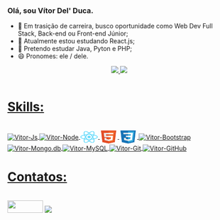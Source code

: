 ###  Olá, sou Vítor Del' Duca.

- 🔭 Em trasição de carreira, busco oportunidade como Web Dev Full Stack, Back-end ou Front-end Júnior;
- 🌱 Atualmente estou estudando React.js;
- 📘 Pretendo estudar Java, Pyton e PHP;
- 😄 Pronomes: ele / dele.

<div align="center">
  <a href="https://github.com/vitor-delduca">
  <img height="150em" src="https://github-readme-stats.vercel.app/api?username=vitor-delduca&show_icons=true&theme=dracula&include_all_commits=true&count_private=true"/>
  <img height="150em" src="https://github-readme-stats.vercel.app/api/top-langs/?username=vitor-delduca&layout=compact&langs_count=7&theme=dracula"/>
</div>
                                                                                                                                                  
<div style="display: inline_block"><br>
  <h1>Skills:</h1><br>
  <img align="center" alt="Vitor-Js" height="30" width="40" src="https://cdn.jsdelivr.net/gh/devicons/devicon/icons/javascript/javascript-original.svg">
  <img align="center" alt="Vitor-Node" height="30" width="40" src="https://cdn.jsdelivr.net/gh/devicons/devicon/icons/nodejs/nodejs-original-wordmark.svg">
  <img align="center" alt="Vitor-React" height="30" width="40" src="https://raw.githubusercontent.com/devicons/devicon/master/icons/react/react-original.svg">
  <img align="center" alt="Vitor-HTML" height="30" width="40" src="https://raw.githubusercontent.com/devicons/devicon/master/icons/html5/html5-original.svg">
  <img align="center" alt="Vitor-CSS" height="30" width="40" src="https://raw.githubusercontent.com/devicons/devicon/master/icons/css3/css3-original.svg">
  <img align="center" alt="Vitor-Bootstrap" height="30" width="40" src="https://cdn.jsdelivr.net/gh/devicons/devicon/icons/bootstrap/bootstrap-original-wordmark.svg">
  <img align="center" alt="Vitor-Mongo.db" height="30" width="40" src="https://cdn.jsdelivr.net/gh/devicons/devicon/icons/mongodb/mongodb-original-wordmark.svg">
  <img align="center" alt="Vitor-MySQL" height="30" width="40" src="https://cdn.jsdelivr.net/gh/devicons/devicon/icons/mysql/mysql-original-wordmark.svg">
  <img align="center" alt="Vitor-Git" height="30" width="40" src="https://cdn.jsdelivr.net/gh/devicons/devicon/icons/git/git-original-wordmark.svg">
  <img align="center" alt="Vitor-GitHub" height="30" width="40" src="https://cdn.jsdelivr.net/gh/devicons/devicon/icons/github/github-original-wordmark.svg">
</div>

  ##
  
<div>
  <h1>Contatos:</h1><br>
  <a href = "mailto:vitordelduca@hotmail.com"><img height="28" width="80" src="https://4.bp.blogspot.com/-jvC47T2T-WI/W_2ZZuReU_I/AAAAAAAAAPU/RUuZO9U8Kt4XMDO9ojMk8gO1tHGNEerZACLcBGAs/s1600/outlook.jpg"></a>
  <a href="https://www.linkedin.com/in/vitor-del-duca-gestao-programacao-treinamento/" target="_blank"><img src="https://img.shields.io/badge/-LinkedIn-%230077B5?style=for-the-badge&logo=linkedin&logoColor=white" target="_blank"></a> 
</div>
  
  
